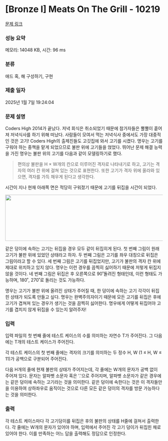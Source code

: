 # [Bronze I] Meats On The Grill - 10219 

[문제 링크](https://www.acmicpc.net/problem/10219) 

### 성능 요약

메모리: 14048 KB, 시간: 96 ms

### 분류

애드 혹, 해 구성하기, 구현

### 제출 일자

2025년 1월 7일 19:24:04

### 문제 설명

<p>Coders High 2014가 끝났다. 저녁 회식은 취소되었기 때문에 참가자들은 뿔뿔이 흩어져 저녁식사를 하기 위해 떠났다. 사람들이 모여서 먹는 저녁식사 중에서도 가장 대중적인 것은 고기! Coders High의 출제진들도 고깃집에 와서 고기를 시켰다. 명우는 고기를 구워야 하는 중책을 맡게 되었으므로 불판 위에 고기들을 얹었다. 뛰어난 문제 해결 능력을 가진 명우는 불판 위의 고기를 다음과 같이 모델링하기로 했다.</p>

<blockquote>
<p>편의상 불판을  H × W개의 칸으로 이루어진 격자로 나타내기로 하고, 고기는 격자의 여러 칸 위에 걸쳐 있는 것으로 표현한다. 또한 고기가 격자 위에 올라와 있으면, 격자를 가득 채우게 된다고 생각한다.</p>
</blockquote>

<p> 시간이 지나 현재 아래쪽 면은 적당히 구워졌기 때문에 고기를 뒤집을 시간이 되었다.</p>

<p style="text-align: center;"><img alt="" src="https://onlinejudgeimages.s3-ap-northeast-1.amazonaws.com/upload/codershigh/%EA%B4%B4%EA%B8%B0.png" style="height:147px; width:605px"></p>

<p>같은 덩이에 속하는 고기는 뒤집을 경우 모두 같이 뒤집히게 된다. 첫 번째 그림이 원래 고기가 불판 위에 있었던 상태라고 하자. 두 번째 그림은 고기를 좌우 대칭으로 뒤집은 그림이라고 할 수 있다. 세 번째 그림은 고기를 뒤집었지만, 고기가 불판의 격자 칸 위에 제대로 위치하고 있지 않다. 명우는 이런 경우를 끔찍히 싫어하기 때문에 저렇게 뒤집지 않을 것이다. 네 번째 그림은 뒤집은 후 오른쪽으로 90˚돌려진 형태인데, 이런 형태도 가능하며, 180˚, 270˚로 돌리는 것도 가능하다.</p>

<p>명우는 고기가 불판 위에 올려진 상태가 주어질 때, 한 덩이에 속하는 고기 각각이 뒤집힌 상태가 되도록 만들고 싶다. 명우는 완벽주의자이기 때문에 모든 고기를 뒤집은 후에 고기가 겹쳐져 있는 경우가 생기는 것을 끔찍히 싫어한다. 명우에게 어떻게 뒤집어야 고기를 겹치지 않게 뒤집을 수 있는지 알려주자!</p>

### 입력 

 <p>입력 파일의 첫 번째 줄에 테스트 케이스의 수를 의미하는 자연수 T가 주어진다. 그 다음에는 T개의 테스트 케이스가 주어진다.</p>

<p>각 테스트 케이스의 첫 번째 줄에는 격자의 크기를 의미하는 두 정수 H, W (1 ≤ H, W ≤ 11)가 공백으로 구분되어 주어진다.</p>

<p>다음 H개의 줄에 현재 불판의 상태가 주어지는데, 각 줄에는 W개의 문자가 공백 없이 주어져 있다. 문자는 알파벳 소문자 혹은 '.'으로 주어지며, 알파벳 소문자가 같은 경우에는 같은 덩이에 속하는 고기라는 것을 의미한다. 같은 덩이에 속한다는 것은 이 격자들만을 이용하여 상하좌우로 움직이는 것으로 다른 모든 같은 덩이의 격자를 방문 가능하다는 것을 의미한다.</p>

### 출력 

 <p>각 테스트 케이스마다 각 고기덩이를 뒤집은 후의 불판의 상태를 H줄에 걸쳐서 출력한다. 각 줄에는 W개의 문자가 있어야 하며, 입력에서 주어진 각 고기 덩이가 뒤집힌 채로 있어야 한다. 이를 만족하는 어느 답을 출력해도 정답으로 인정한다.</p>


